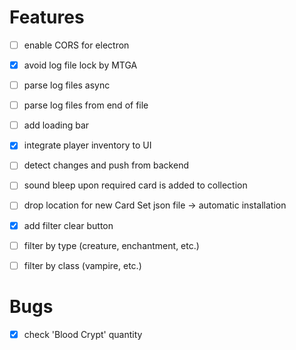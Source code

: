 # Features
- [ ] enable CORS for electron
- [X] avoid log file lock by MTGA
- [ ] parse log files async
- [ ] parse log files from end of file
- [ ] add loading bar
- [X] integrate player inventory to UI
- [ ] detect changes and push from backend
- [ ] sound bleep upon required card is added to collection

- [ ] drop location for new Card Set json file -> automatic installation
- [X] add filter clear button
- [ ] filter by type (creature, enchantment, etc.)
- [ ] filter by class (vampire, etc.)

# Bugs
- [X] check 'Blood Crypt' quantity